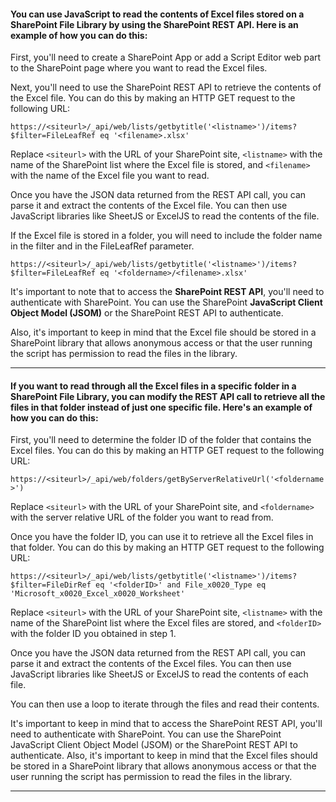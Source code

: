 #### You can use JavaScript to read the contents of Excel files stored on a SharePoint File Library by using the SharePoint REST API. Here is an example of how you can do this:

First, you'll need to create a SharePoint App or add a Script Editor web part to the SharePoint page where you want to read the Excel files.

Next, you'll need to use the SharePoint REST API to retrieve the contents of the Excel file. You can do this by making an HTTP GET request to the following URL:


`https://<siteurl>/_api/web/lists/getbytitle('<listname>')/items?$filter=FileLeafRef eq '<filename>.xlsx'`


Replace `<siteurl>` with the URL of your SharePoint site, `<listname>` with the name of the SharePoint list where the Excel file is stored, and `<filename>` with the name of the Excel file you want to read.

Once you have the JSON data returned from the REST API call, you can parse it and extract the contents of the Excel file. You can then use JavaScript libraries like SheetJS or ExcelJS to read the contents of the file.

If the Excel file is stored in a folder, you will need to include the folder name in the filter and in the FileLeafRef parameter.


`https://<siteurl>/_api/web/lists/getbytitle('<listname>')/items?$filter=FileLeafRef eq '<foldername>/<filename>.xlsx'`

It's important to note that to access the **SharePoint REST API**, you'll need to authenticate with SharePoint. You can use the SharePoint **JavaScript Client Object Model (JSOM)** or the SharePoint REST API to authenticate.

Also, it's important to keep in mind that the Excel file should be stored in a SharePoint library that allows anonymous access or that the user running the script has permission to read the files in the library.




<hr>


#### If you want to read through all the Excel files in a specific folder in a SharePoint File Library, you can modify the REST API call to retrieve all the files in that folder instead of just one specific file. Here's an example of how you can do this:

First, you'll need to determine the folder ID of the folder that contains the Excel files. You can do this by making an HTTP GET request to the following URL:


`https://<siteurl>/_api/web/folders/getByServerRelativeUrl('<foldername>')`

Replace `<siteurl>` with the URL of your SharePoint site, and `<foldername>` with the server relative URL of the folder you want to read from.

Once you have the folder ID, you can use it to retrieve all the Excel files in that folder. You can do this by making an HTTP GET request to the following URL:


`https://<siteurl>/_api/web/lists/getbytitle('<listname>')/items?$filter=FileDirRef eq '<folderID>' and File_x0020_Type eq 'Microsoft_x0020_Excel_x0020_Worksheet'`

Replace `<siteurl>` with the URL of your SharePoint site, `<listname>` with the name of the SharePoint list where the Excel files are stored, and `<folderID>` with the folder ID you obtained in step 1.

Once you have the JSON data returned from the REST API call, you can parse it and extract the contents of the Excel files. You can then use JavaScript libraries like SheetJS or ExcelJS to read the contents of each file.

You can then use a loop to iterate through the files and read their contents.

It's important to keep in mind that to access the SharePoint REST API, you'll need to authenticate with SharePoint. You can use the SharePoint JavaScript Client Object Model (JSOM) or the SharePoint REST API to authenticate. Also, it's important to keep in mind that the Excel files should be stored in a SharePoint library that allows anonymous access or that the user running the script has permission to read the files in the library.

<hr>



